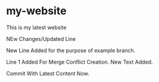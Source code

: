 # my-website
This is my latest website

NEw Changes/Updated Line

New Line Added for the purpose of example branch.

Line 1 Added For Merge Conflict Creation. New Text Added.

Commit With Latest Content Now.
